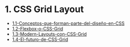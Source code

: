 # 1. CSS Grid Layout



[comment]:STARTING_GENERATED_TOC

* [1.1-Conceptos-que-forman-parte-del-diseño-en-CSS](<./content/1.1-Conceptos-que-forman-parte-del-diseño-en-CSS.md>)
* [1.2-Flexbox-o-CSS-Grid](<./content/1.2-Flexbox-o-CSS-Grid.md>)
* [1.3-Modern-Layouts-con-CSS-Grid](<./content/1.3-Modern-Layouts-con-CSS-Grid.md>)
* [1.4-El-futuro-de-CSS-Grid](<./content/1.4-El-futuro-de-CSS-Grid.md>)

[comment]:ENDING_GENERATED_TOC